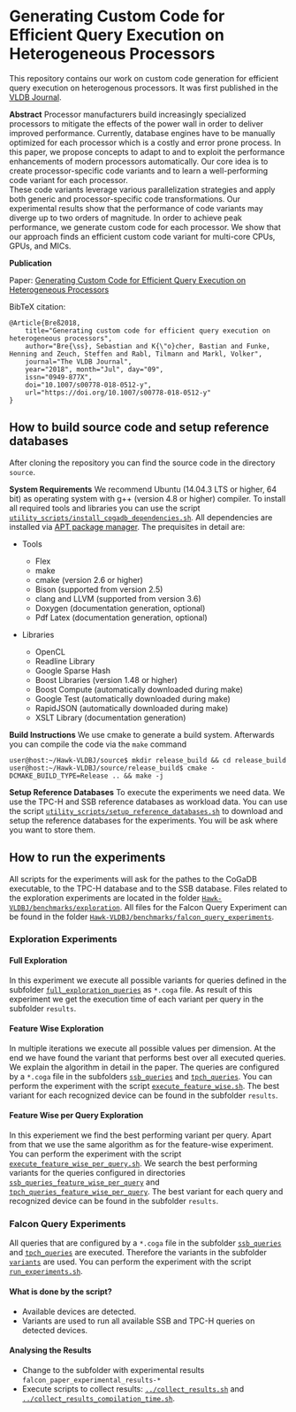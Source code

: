 # Generating Custom Code for Efficient Query Execution on Heterogeneous Processors
This repository contains our work on custom code generation for efficient query execution on heterogenous processors.
It was first published in the [VLDB Journal](http://vldb.org/vldb_journal).

**Abstract** Processor manufacturers build increasingly specialized processors to mitigate the effects of the power wall in order to deliver improved performance.
Currently, database engines have to be manually optimized for each processor which is a costly and error prone process.
In this paper, we propose concepts to adapt to and to exploit the performance enhancements of modern processors automatically.
Our core idea is to create processor-specific code variants and to learn a well-performing code variant for each processor.  
These code variants leverage various parallelization strategies and apply both generic and processor-specific code transformations.
Our experimental results show that the performance of code variants may diverge up to two orders of magnitude. 
In order to achieve peak performance, we generate custom code for each processor.
We show that our approach finds an efficient custom code variant for multi-core CPUs, GPUs, and MICs.

**Publication**

Paper: [Generating Custom Code for Efficient Query Execution on Heterogeneous 
Processors](https://doi.org/10.1007/s00778-018-0512-y)

BibTeX citation:
```
@Article{Breß2018,
    title="Generating custom code for efficient query execution on heterogeneous processors",
    author="Bre{\ss}, Sebastian and K{\"o}cher, Bastian and Funke, Henning and Zeuch, Steffen and Rabl, Tilmann and Markl, Volker",
    journal="The VLDB Journal",
    year="2018", month="Jul", day="09",
    issn="0949-877X",
    doi="10.1007/s00778-018-0512-y",
    url="https://doi.org/10.1007/s00778-018-0512-y"
}
```

## How to build source code and setup reference databases
After cloning the repository you can find the source code in the directory `source`.

**System Requirements**
We recommend Ubuntu (14.04.3 LTS or higher, 64 bit) as operating system with g++ (version 4.8 or higher) compiler.
To install all required tools and libraries you can use the script 
[`utility_scripts/install_cogadb_dependencies.sh`](https://github.com/TU-Berlin-DIMA/Hawk-VLDBJ/blob/master/source/utility_scripts/install_cogadb_dependencies.sh).
All dependencies are installed via [APT package manager](https://wiki.ubuntuusers.de/APT/).
The prequisites in detail are:

- Tools
    - Flex
    - make
    - cmake (version 2.6 or higher)
    - Bison (supported from version 2.5)
    - clang and LLVM (supported from version 3.6)
    - Doxygen (documentation generation, optional)
    - Pdf Latex (documentation generation, optional)

- Libraries
    - OpenCL
    - Readline Library
    - Google Sparse Hash
    - Boost Libraries (version 1.48 or higher)
    - Boost Compute (automatically downloaded during make)
    - Google Test (automatically downloaded during make)
    - RapidJSON (automatically downloaded during make)
    - XSLT Library (documentation generation)

**Build Instructions**
We use cmake to generate a build system. Afterwards you can compile the code via the `make` command
 
```
user@host:~/Hawk-VLDBJ/source$ mkdir release_build && cd release_build
user@host:~/Hawk-VLDBJ/source/release_build$ cmake -DCMAKE_BUILD_TYPE=Release .. && make -j
```

**Setup Reference Databases**
To execute the experiments we need data.
We use the TPC-H and SSB reference databases as workload data.
You can use the script 
[`utility_scripts/setup_reference_databases.sh`](https://github.com/TU-Berlin-DIMA/Hawk-VLDBJ/blob/master/source/utility_scripts/setup_reference_databases.sh) 
to download and setup the reference databases for the experiments.
You will be ask where you want to store them. 


## How to run the experiments
All scripts for the experiments will ask for the pathes to the CoGaDB executable, to the TPC-H database and to the SSB database.
Files related to the exploration experiments are located in the folder 
[`Hawk-VLDBJ/benchmarks/exploration`](https://github.com/TU-Berlin-DIMA/Hawk-VLDBJ/tree/master/source/benchmarks/exploration).
All files for the Falcon Query Experiment can be found in the folder 
[`Hawk-VLDBJ/benchmarks/falcon_query_experiments`](https://github.com/TU-Berlin-DIMA/Hawk-VLDBJ/tree/master/source/benchmarks/falcon_query_experiments).

### Exploration Experiments

#### Full Exploration
In this experiment we execute all possible variants for queries defined in the subfolder [`full_exploration_queries`](https://github.com/TU-Berlin-DIMA/Hawk-VLDBJ/tree/master/source/benchmarks/exploration/full_exploration_queries) as `*.coga` file.
As result of this experiment we get the execution time of each variant per query in the subfolder `results`.

#### Feature Wise Exploration
In multiple iterations we execute all possible values per dimension.
At the end we have found the variant that performs best over all executed queries.
We explain the algorithm in detail in the paper.
The queries are configured by a `*.coga` file in the subfolders 
[`ssb_queries`](https://github.com/TU-Berlin-DIMA/Hawk-VLDBJ/tree/master/source/benchmarks/exploration/ssb_queries) and 
[`tpch_queries`](https://github.com/TU-Berlin-DIMA/Hawk-VLDBJ/tree/master/source/benchmarks/exploration/tpch_queries).
You can perform the experiment with the script 
[`execute_feature_wise.sh`](https://github.com/TU-Berlin-DIMA/Hawk-VLDBJ/blob/master/source/benchmarks/exploration/execute_feature_wise.sh).
The best variant for each recognized device can be found in the subfolder `results`.

#### Feature Wise per Query Exploration
In this experiement we find the best performing variant per query.
Apart from that we use the same algorithm as for the feature-wise experiment.
You can perform the experiment with the script 
[`execute_feature_wise_per_query.sh`](https://github.com/TU-Berlin-DIMA/Hawk-VLDBJ/blob/master/source/benchmarks/exploration/execute_feature_wise_per_query.sh).
We search the best performing variants for the queries configured in directories
[`ssb_queries_feature_wise_per_query`](https://github.com/TU-Berlin-DIMA/Hawk-VLDBJ/tree/master/source/benchmarks/exploration/ssb_queries_feature_wise_per_query) and 
[`tpch_queries_feature_wise_per_query`](https://github.com/TU-Berlin-DIMA/Hawk-VLDBJ/tree/master/source/benchmarks/exploration/tpch_queries_feature_wise_per_query).
The best variant for each query and recognized device can be found in the subfolder `results`.

### Falcon Query Experiments
All queries that are configured by a `*.coga` file in the subfolder 
[`ssb_queries`](https://github.com/TU-Berlin-DIMA/Hawk-VLDBJ/tree/master/source/benchmarks/falcon_query_experiments/ssb_queries) and 
[`tpch_queries`](https://github.com/TU-Berlin-DIMA/Hawk-VLDBJ/tree/master/source/benchmarks/falcon_query_experiments/tpch_queries) are executed.
Therefore the variants in the subfolder [`variants`](https://github.com/TU-Berlin-DIMA/Hawk-VLDBJ/tree/master/source/benchmarks/falcon_query_experiments/variants) are 
used.
You can perform the experiment with the script 
[`run_experiments.sh`](https://github.com/TU-Berlin-DIMA/Hawk-VLDBJ/blob/master/source/benchmarks/falcon_query_experiments/run_experiments.sh).

#### What is done by the script?
- Available devices are detected.
- Variants are used to run all available SSB and TPC-H queries on detected devices.

#### Analysing the Results
- Change to the subfolder with experimental results `falcon_paper_experimental_results-*`
- Execute scripts to collect results: 
[`../collect_results.sh`](https://github.com/TU-Berlin-DIMA/Hawk-VLDBJ/blob/master/source/benchmarks/falcon_query_experiments/collect_results.sh) 
and 
[`../collect_results_compilation_time.sh`](https://github.com/TU-Berlin-DIMA/Hawk-VLDBJ/blob/master/source/benchmarks/falcon_query_experiments/collect_results_compilation_time.sh).
